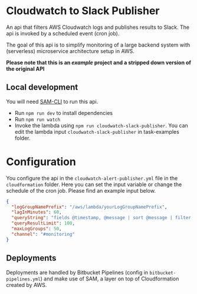 # Cloudwatch to Slack Publisher

An api that filters AWS Cloudwatch logs and publishes results to Slack. The api is invoked by a scheduled event (cron job). 

The goal of this api is to simplify monitoring of a large backend system with (serverless) microservice architecture setup in AWS.

**Please note that this is an _example_ project and a stripped down version of the original API**

## Local development
You will need [SAM-CLI](https://github.com/awslabs/aws-sam-cli) to run this api.

- Run `npm run dev` to install dependencies
- Run `npm run watch`
- Invoke the lambda using `npm run cloudwatch-slack-publisher`. You can edit the lambda input `cloudwatch-slack-publisher` in task-examples folder. 


# Configuration
  You configure the api in the `cloudwatch-alert-publisher.yml` file in the `cloudformation` folder. Here you can set the input variable or change the schedule of the cron job. Please find an example input below.


```json
{ 
  "logGroupNamePrefix": "/aws/lambda/yourLogGroupNamePrefix",
  "lagInMinutes": 60,
  "queryString": "fields @timestamp, @message | sort @message | filter @message like /Invoke Error|timed out|Main exception/",
  "queryResultLimit": 100,
  "maxLogGroups": 50,
  "channel": "#monitoring"
}
```

## Deployments
Deployments are handled by Bitbucket Pipelines (config in `bitbucket-pipelines.yml`) and make use of SAM, a layer on top of Cloudformation created by AWS.

